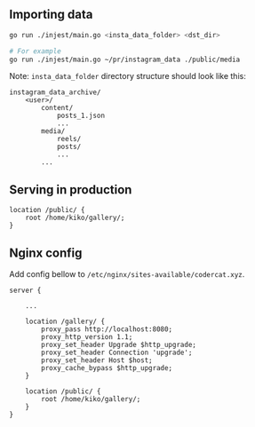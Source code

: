 ## Importing data

```bash
go run ./injest/main.go <insta_data_folder> <dst_dir>

# For example
go run ./injest/main.go ~/pr/instagram_data ./public/media
```

Note: `insta_data_folder` directory structure should look like this:

```
instagram_data_archive/
    <user>/
        content/
            posts_1.json
            ...
        media/
            reels/
            posts/
            ...
        ...
```

## Serving in production

```nginx
location /public/ {
    root /home/kiko/gallery/;
}
```

## Nginx config
Add config bellow to `/etc/nginx/sites-available/codercat.xyz`.

```nginx
server {
    
    ...
    
    location /gallery/ {
        proxy_pass http://localhost:8080;
        proxy_http_version 1.1;
        proxy_set_header Upgrade $http_upgrade;
        proxy_set_header Connection 'upgrade';
        proxy_set_header Host $host;
        proxy_cache_bypass $http_upgrade;
    }

    location /public/ {
        root /home/kiko/gallery/;
    }
}
```
